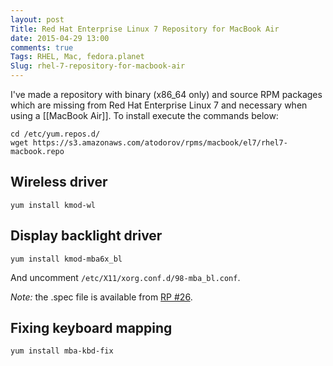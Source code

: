 ```yaml
---
layout: post
Title: Red Hat Enterprise Linux 7 Repository for MacBook Air
date: 2015-04-29 13:00
comments: true
Tags: RHEL, Mac, fedora.planet
Slug: rhel-7-repository-for-macbook-air
---
```


I've made a repository with binary (x86_64 only) and source RPM packages which
are missing from Red Hat Enterprise Linux 7 and necessary when using a 
[[MacBook Air]]. To install execute the commands below:

    cd /etc/yum.repos.d/
    wget https://s3.amazonaws.com/atodorov/rpms/macbook/el7/rhel7-macbook.repo


Wireless driver
---------------

    yum install kmod-wl


Display backlight driver
------------------------

    yum install kmod-mba6x_bl


And uncomment `/etc/X11/xorg.conf.d/98-mba_bl.conf`.

*Note:* the .spec file is available from 
[RP #26](https://github.com/patjak/mba6x_bl/pull/26).

Fixing keyboard mapping
-----------------------

    yum install mba-kbd-fix

